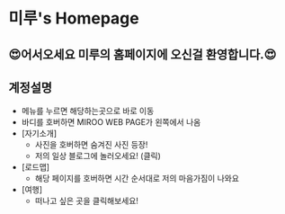 # 미루's Homepage

## 😍어서오세요 미루의 홈페이지에 오신걸 환영합니다.😍

## 계정설명
- 메뉴를 누르면 해당하는곳으로 바로 이동
- 바디를 호버하면 MIROO WEB PAGE가 왼쪽에서 나옴
- [자기소개]
  - 사진을 호버하면 숨겨진 사진 등장!
  - 저의 일상 블로그에 놀러오세요! (클릭)
- [로드맵]
  - 해당 페이지를 호버하면 시간 순서대로 저의 마음가짐이 나와요
- [여행]
  - 떠나고 싶은 곳을 클릭해보세요!


